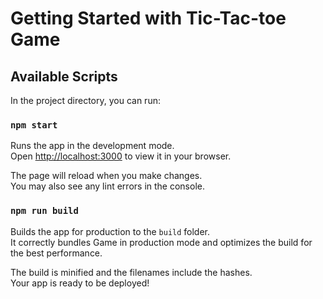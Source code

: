 # Getting Started with Tic-Tac-toe Game

## Available Scripts

In the project directory, you can run:

### `npm start`

Runs the app in the development mode.\
Open [http://localhost:3000](http://localhost:3000) to view it in your browser.

The page will reload when you make changes.\
You may also see any lint errors in the console.

### `npm run build`

Builds the app for production to the `build` folder.\
It correctly bundles Game in production mode and optimizes the build for the best performance.

The build is minified and the filenames include the hashes.\
Your app is ready to be deployed!
